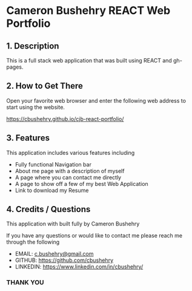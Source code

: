 # Cameron Bushehry REACT Web Portfolio

## 1. Description
This is a full stack web application that was built using REACT and gh-pages.

## 2. How to Get There
Open your favorite web browser and enter the following web address to start using the website.

https://cbushehry.github.io/cjb-react-portfolio/

## 3. Features
This application includes various features including

* Fully functional Navigation bar
* About me page with a description of myself
* A page where you can contact me directly 
* A page to show off a few of my best Web Application
* Link to download my Resume

## 4. Credits / Questions
This application with built fully by Cameron Bushehry

If you have any questions or would like to contact me please reach me through the following
* EMAIL: c.bushehry@gmail.com
* GITHUB: https://github.com/cbushehry
* LINKEDIN: https://www.linkedin.com/in/cbushehry/

### THANK YOU
